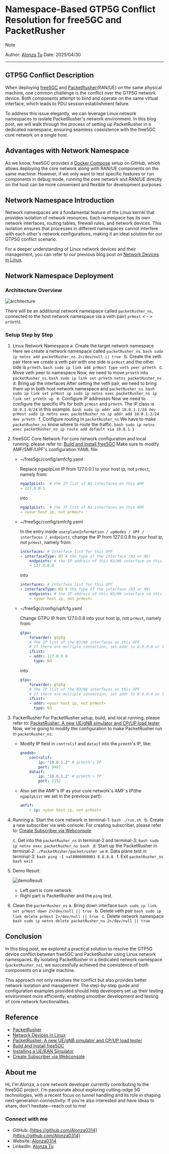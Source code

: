 # Namespace-Based GTP5G Conflict Resolution for free5GC and PacketRusher

> [!Note]
> Author: [Alonza Tu](https://www.linkedin.com/in/feng-tu-b91405345/)
> Date: 2025/04/30

---

## GTP5G Conflict Description

When deploying [free5GC](https://github.com/free5gc/free5gc) and [PacketRusher](https://github.com/HewlettPackard/PacketRusher)(RAN/UE) on the same physical machine, one common challenge is the conflict over the GTP5G network device. Both components attempt to bind and operate on the same virtual interface, which leads to PDU session establishment failure.

To address this issue elegantly, we can leverage Linux network namespaces to isolate PacketRusher's network environment. In this blog post, we will walk through the process of setting up PacketRusher in a dedicated namespace, ensuring seamless coexistence with the free5GC core network on a single host.

## Advantages with Network Namespace

As we know, free5GC provides a [Docker Compose](https://github.com/free5gc/free5gc-compose) setup on GitHub, which allows deploying the core network along with RAN/UE components on the same machine. However, if we only want to test specific features or run components in debug mode, running the core network and RAN/UE directly on the host can be more convenient and flexible for development purposes.

## Network Namespace Introduction

Network namespaces are a fundamental feature of the Linux kernel that provides isolation of network resources. Each namespace has its own network interfaces, routing tables, firewall rules, and network devices. This isolation ensures that processes in different namespaces cannot interfere with each other's network configurations, making it an ideal solution for our GTP5G conflict scenario.

For a deeper understanding of Linux network devices and their management, you can refer to our previous blog post on [Network Devices in Linux](https://free5gc.org/blog/20250123/20250123/).

## Network Namespace Deployment

### Architecture Overview

![architecture](./architecture.png)

There will be an additional network namespace called `packetRusher_ns`, connected to the host network namespace via a veth pair( `prHost` < - >  `prVeth`).

### Setup Step by Step

1. Linux Network Namespace
    a. Create the target network namespace
        Here we create a network namespace called `packetRusher_ns`.
        ```bash
        sudo ip netns add packetRusher_ns 2>/dev/null || true
        ```
    b. Create the veth pair
        Here we create a veth pair with one side is `prHost` and the other side is `prVeth`.
        ```bash
        sudo ip link add prHost type veth peer prVeth
        ```
    c. Move veth peer to namespace
        Now, we need to move `prVeth` into `packetRusher_ns`.
        ```bash
        sudo ip link set prVeth netns packetRusher_ns
        ```
    d. Bring up the interfaces
        After setting the veth pair, we need to bring them up in both host network namespace and `packetRusher_ns`.
        ```bash
        sudo ip link set prHost up
        sudo ip netns exec packetRusher_ns ip link set prVeth up
        ```
    e. Configure IP addresses
        Now we need to configure the specific IPs for both `prHost` and `prVeth`.
        The IP class is `10.0.1.0/24` in this example.
        ```bash
        sudo ip addr add 10.0.1.1/24 dev prHost
        sudo ip netns exec packetRusher_ns ip addr add 10.0.1.2/24 dev prVeth
        ```
    f. Configure routing in `packetRusher_ns`
        We have to make `packetRusher_ns` know where to route the traffic.
        ```bash
        sudo ip netns exec packetRusher_ns ip route add default via 10.0.1.1
        ```
2. free5GC Core Network
   For core network configuration and local running, please refer to: [Build and Install free5GC](https://free5gc.org/guide/3-install-free5gc/)
   Make sure to modify AMF/SMF/UPF's configuration YAML file:

    - ~/free5gc/config/amfcfg.yaml

        Replace ngapIpList IP from 127.0.0.1 to your host ip, not `prHost`, namely from:

        ```yaml
        ngapIpList:  # the IP list of N2 interfaces on this AMF
        - 127.0.0.1
        ```

        into

        ```yaml
        ngapIpList:  # the IP list of N2 interfaces on this AMF
        - <your host ip, not prHost>
        ```

    - ~/free5gc/config/smfcfg.yaml

        In the entry inside `userplaneInformation / upNodes / UPF / interfaces / endpoints`, change the IP from 127.0.0.8 to your host ip, not `prHost`, namely from:

        ```yaml
        interfaces: # Interface list for this UPF
        - interfaceType: N3 # the type of the interface (N3 or N9)
            endpoints: # the IP address of this N3/N9 interface on this UPF
            - 127.0.0.8
        ```

        into

        ```yaml
        interfaces: # Interface list for this UPF
        - interfaceType: N3 # the type of the interface (N3 or N9)
            endpoints: # the IP address of this N3/N9 interface on this UPF
            - <your host ip, not prHost>
        ```

    - ~/free5gc/config/upfcfg.yaml

        Change GTPU IP from 127.0.0.8 into your host ip, not `prHost`, namely from:

        ```yaml
        gtpu:
            forwarder: gtp5g
            # The IP list of the N3/N9 interfaces on this UPF
            # If there are multiple connection, set addr to 0.0.0.0 or list all the addresses
            ifList:
            - addr: 127.0.0.8
              type: N3
        ```

        into

        ```yaml
        gtpu:
            forwarder: gtp5g
            # The IP list of the N3/N9 interfaces on this UPF
            # If there are multiple connection, set addr to 0.0.0.0 or list all the addresses
            ifList:
            - addr: <your host ip, not prHost>
              type: N3
        ```

3. PackerRusher
   For PacketRusher setup, build, and local running, please refer to: [PacketRusher: A new UE/gNB simulator and CP/UP load tester](https://free5gc.org/blog/20240110/20240110/)
   Now, we're going to modify the configuration to make PacketRusher run in `packetRusher_ns`:

    - Modify IP field in `controlif` and `dataif` into the `prVeth`'s IP, like:

        ```yaml
        gnodeb:
            controlif:
                ip: "10.0.1.2" # prVeth's IP
                port: 9487
            dataif:
                ip: "10.0.1.2" # prVeth's IP
                port: 2152
        ```

    - Also set the AMF's IP as your core network's AMF's IP(the `ngapIpList` we set in the previous part):

        ```yaml
        amfif:
            - ip: <your host ip, not prHost>
        ```

4. Running
    a. Start the core network in terminal-1:
        ```bash
        ./run.sh
        ```
    b. Create a new subscriber via web console:
        For creating subscriber, please refer to: [Create Subscriber via Webconsole](https://free5gc.org/guide/Webconsole/Create-Subscriber-via-webconsole/)

    c. Get into the `packetRusher_ns` in terminal-2 and terminal-3:
        ```bash
        sudo ip netns exec packetRusher_ns bash
        ```
    d. Start up the PacketRusher in terminal-2:
        ```
        ./PacketRusher/packetrusher ue
        ```
    e. Data plane test in terminal-3:
        ```bash
        ping -I val0000000001 8.8.8.8
        ```
    f. Exit `packetRusher_ns`
        ```bash
        exit
        ```

5. Demo Result:

    ![demoResult](./demoResult.png)

    - Left part is core network.
    - Right part is PacketRusher and the `ping` test.

6. Clean the `packerRusher_ns`
    a. Bring down interface
        ```bash
        sudo ip link set prHost down 2>/dev/null || true
        ```
    b. Delete veth pair
        ```bash
        sudo ip link delete prHost 2>/dev/null || true
        ```
    c. Delete network namespace
        ```bash
        sudo ip netns delete packetRusher_ns 2>/dev/null || true
        ```

## Conclusion

In this blog post, we explored a practical solution to resolve the GTP5G device conflict between free5GC and PacketRusher using Linux network namespaces. By isolating PacketRusher in a dedicated network namespace (`packetRusher_ns`), we successfully achieved the coexistence of both components on a single machine.

This approach not only resolves the conflict but also provides better network isolation and management. The step-by-step guide and configuration examples provided should help developers set up their testing environment more efficiently, enabling smoother development and testing of core network functionalities.

## Reference

- [PacketRusher](https://github.com/HewlettPackard/PacketRusher)
- [Network Devices in Linux](https://free5gc.org/blog/20250123/20250123/)
- [PacketRusher: A new UE/gNB simulator and CP/UP load tester](https://free5gc.org/blog/20240110/20240110/)
- [Build and Install free5GC](https://free5gc.org/guide/3-install-free5gc/)
- [Installing a UE/RAN Simulator](https://free5gc.org/guide/5-install-ueransim/)
- [Create Subscriber via Webconsole](https://free5gc.org/guide/Webconsole/Create-Subscriber-via-webconsole/)

## About me

Hi, I'm Alonza, a core network developer currently contributing to the free5GC project. I'm passionate about exploring cutting-edge 5G technologies, with a recent focus on tunnel handling and its role in shaping next-generation connectivity. If you're also interested and have ideas to share, don't hesitate—reach out to me!

### Connect with me

- GitHub: [https://github.com/Alonza0314](https://github.com/Alonza0314)
- Website: [Alonza0314](https://alonza0314.github.io/)
- LinkedIn: [Alonza Tu](https://www.linkedin.com/in/feng-tu-b91405345/)
